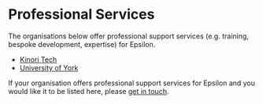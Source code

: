 # Professional Services

The organisations below offer professional support services (e.g. training, bespoke development, expertise) for Epsilon.

- [Kinori Tech](http://kinori.tech/)
- [University of York](https://www-users.cs.york.ac.uk/~dkolovos/consultancy/)

If your organisation offers professional support services for Epsilon and you would like it to be listed here, please [get in touch](mailto:epsilon.devs@gmail.com).